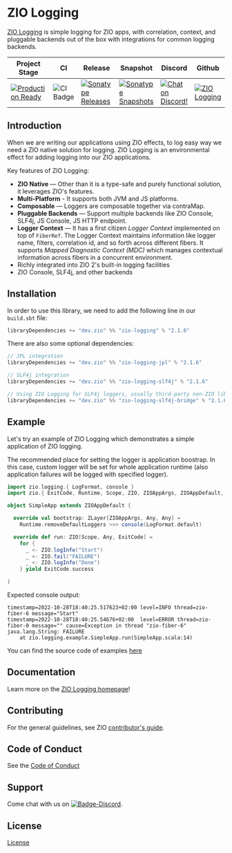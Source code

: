 [//]: # (This file was autogenerated using `zio-sbt-website` plugin via `sbt generateReadme` command.)
[//]: # (So please do not edit it manually. Instead, change "docs/index.md" file or sbt setting keys)
[//]: # (e.g. "readmeDocumentation" and "readmeSupport".)

# ZIO Logging

[ZIO Logging](https://github.com/zio/zio-logging) is simple logging for ZIO apps, with correlation, context, and pluggable backends out of the box with integrations for common logging backends.

|Project Stage | CI | Release | Snapshot | Discord | Github |
|--------------|----|---------|----------|---------|--------|
|[![Production Ready](https://img.shields.io/badge/Project%20Stage-Production%20Ready-brightgreen.svg)](https://github.com/zio/zio/wiki/Project-Stages)        |![CI Badge](https://github.com/zio/zio-logging/workflows/CI/badge.svg) |[![Sonatype Releases](https://img.shields.io/nexus/r/https/oss.sonatype.org/dev.zio/zio-logging_2.12.svg)](https://oss.sonatype.org/content/repositories/releases/dev/zio/zio-logging_2.12/) |[![Sonatype Snapshots](https://img.shields.io/nexus/s/https/oss.sonatype.org/dev.zio/zio-logging_2.12.svg)](https://oss.sonatype.org/content/repositories/snapshots/dev/zio/zio-logging_2.12/) |[![Chat on Discord!](https://img.shields.io/discord/629491597070827530?logo=discord)](https://discord.gg/2ccFBr4) |[![ZIO Logging](https://img.shields.io/github/stars/zio/zio-logging?style=social)](https://github.com/zio/zio-logging) |

## Introduction

When we are writing our applications using ZIO effects, to log easy way we need a ZIO native solution for logging. ZIO Logging is an environmental effect for adding logging into our ZIO applications.

Key features of ZIO Logging:

- **ZIO Native** — Other than it is a type-safe and purely functional solution, it leverages ZIO's features.
- **Multi-Platform** - It supports both JVM and JS platforms.
- **Composable** — Loggers are composable together via contraMap.
- **Pluggable Backends** — Support multiple backends like ZIO Console, SLF4j, JS Console, JS HTTP endpoint.
- **Logger Context** — It has a first citizen _Logger Context_ implemented on top of `FiberRef`. The Logger Context maintains information like logger name, filters, correlation id, and so forth across different fibers. It supports _Mapped Diagnostic Context (MDC)_ which manages contextual information across fibers in a concurrent environment.
- Richly integrated into ZIO 2's built-in logging facilities
- ZIO Console, SLF4j, and other backends

## Installation

In order to use this library, we need to add the following line in our `build.sbt` file:

```scala
libraryDependencies += "dev.zio" %% "zio-logging" % "2.1.6"
```

There are also some optional dependencies:

```scala
// JPL integration
libraryDependencies += "dev.zio" %% "zio-logging-jpl" % "2.1.6"

// SLF4j integration
libraryDependencies += "dev.zio" %% "zio-logging-slf4j" % "2.1.6"

// Using ZIO Logging for SLF4j loggers, usually third-party non-ZIO libraries
libraryDependencies += "dev.zio" %% "zio-logging-slf4j-bridge" % "2.1.6"
```

## Example

Let's try an example of ZIO Logging which demonstrates a simple application of ZIO logging.

The recommended place for setting the logger is application boostrap. In this case, custom logger will be set for whole application runtime (also application failures will be logged with specified logger).

[//]: # (TODO: make snippet type-checked using mdoc)

```scala
import zio.logging.{ LogFormat, console }
import zio.{ ExitCode, Runtime, Scope, ZIO, ZIOAppArgs, ZIOAppDefault, ZLayer }

object SimpleApp extends ZIOAppDefault {

  override val bootstrap: ZLayer[ZIOAppArgs, Any, Any] =
    Runtime.removeDefaultLoggers >>> console(LogFormat.default)

  override def run: ZIO[Scope, Any, ExitCode] =
    for {
      _ <- ZIO.logInfo("Start")
      _ <- ZIO.fail("FAILURE")
      _ <- ZIO.logInfo("Done")
    } yield ExitCode.success

}
```

Expected console output:

```
timestamp=2022-10-28T18:40:25.517623+02:00 level=INFO thread=zio-fiber-6 message="Start"
timestamp=2022-10-28T18:40:25.54676+02:00  level=ERROR thread=zio-fiber-0 message="" cause=Exception in thread "zio-fiber-6" java.lang.String: FAILURE
	at zio.logging.example.SimpleApp.run(SimpleApp.scala:14)
```

You can find the source code of examples [here](https://github.com/zio/zio-logging/tree/master/examples/src/main/scala/zio/logging/example)

## Documentation

Learn more on the [ZIO Logging homepage](https://zio.dev/zio-logging/)!

## Contributing

For the general guidelines, see ZIO [contributor's guide](https://zio.dev/about/contributing).

## Code of Conduct

See the [Code of Conduct](https://zio.dev/about/code-of-conduct)

## Support

Come chat with us on [![Badge-Discord]][Link-Discord].

[Badge-Discord]: https://img.shields.io/discord/629491597070827530?logo=discord "chat on discord"
[Link-Discord]: https://discord.gg/2ccFBr4 "Discord"

## License

[License](LICENSE)
